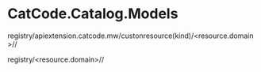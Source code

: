 # CatCode.Catalog.Models

registry/apiextension.catcode.mw/custonresource(kind)/<resource.domain>/<kind>/<resourcename>

registry/<resource.domain>/<kind>/<resourcename>
